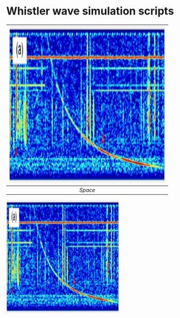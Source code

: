 # Whistler wave simulation scripts
|![Alt text](whistler_true.jpg?raw=true "Actual whistler")|
|:--:| 
| *Space* |

<img
  src="whistler_true.jpg"
  alt="Alt text"
  title="An image of a real whistler wave"
  style="display: inline-block; margin: 0 auto; max-width: 300px">

